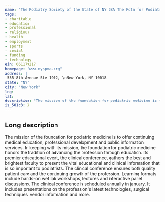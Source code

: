 ```yaml
---
name: "The Podiatry Society of the State of NY DBA The Fdtn for Podiatric Medicine"
tags:
- charitable
- education
- professional
- religious
- health
- employment
- sports
- social
- funding
- technology
ein: 061179217
homepage: "www.nyspma.org"
address: |
 555 8th Avenue Ste 1902, \nNew York, NY 10018
state: "NY"
city: "New York"
lng: 
lat: 
description: "The mission of the foundation for podiatric medicine is to offer continuing medical education, professional development and public information services. "
is_501c3: X
---
```


## Long description

The mission of the foundation for podiatric medicine is to offer continuing medical education, professional development and public information services. In keeping with its mission, the foundation for podiatric medicine honors the tradition of advancing the profession through education. Its premier educational event, the clinical conference, gathers the best and brightest faculty to present the vital educational and clinical information that is so important to podiatrists. The clinical conference ensures both quality patient care and the continuing growth of the profession. Learning formats include hands-on wet lab workshops, lectures and interactive panel discussions. The clinical conference is scheduled annually in january. It includes presentations on the profession's latest technologies, surgical techniques, vendor information and more. 
